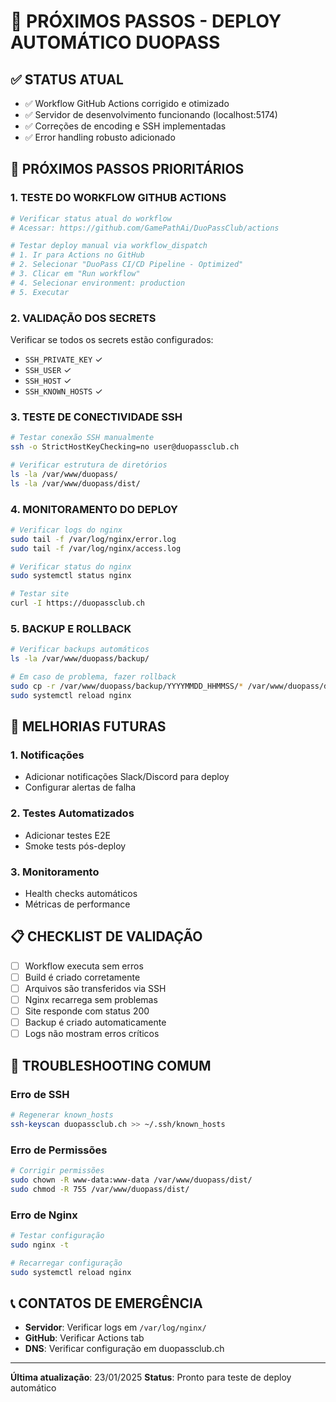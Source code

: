 # 🚀 PRÓXIMOS PASSOS - DEPLOY AUTOMÁTICO DUOPASS

## ✅ STATUS ATUAL
- ✅ Workflow GitHub Actions corrigido e otimizado
- ✅ Servidor de desenvolvimento funcionando (localhost:5174)
- ✅ Correções de encoding e SSH implementadas
- ✅ Error handling robusto adicionado

## 🎯 PRÓXIMOS PASSOS PRIORITÁRIOS

### 1. TESTE DO WORKFLOW GITHUB ACTIONS
```bash
# Verificar status atual do workflow
# Acessar: https://github.com/GamePathAi/DuoPassClub/actions

# Testar deploy manual via workflow_dispatch
# 1. Ir para Actions no GitHub
# 2. Selecionar "DuoPass CI/CD Pipeline - Optimized"
# 3. Clicar em "Run workflow"
# 4. Selecionar environment: production
# 5. Executar
```

### 2. VALIDAÇÃO DOS SECRETS
Verificar se todos os secrets estão configurados:
- `SSH_PRIVATE_KEY` ✓
- `SSH_USER` ✓
- `SSH_HOST` ✓
- `SSH_KNOWN_HOSTS` ✓

### 3. TESTE DE CONECTIVIDADE SSH
```bash
# Testar conexão SSH manualmente
ssh -o StrictHostKeyChecking=no user@duopassclub.ch

# Verificar estrutura de diretórios
ls -la /var/www/duopass/
ls -la /var/www/duopass/dist/
```

### 4. MONITORAMENTO DO DEPLOY
```bash
# Verificar logs do nginx
sudo tail -f /var/log/nginx/error.log
sudo tail -f /var/log/nginx/access.log

# Verificar status do nginx
sudo systemctl status nginx

# Testar site
curl -I https://duopassclub.ch
```

### 5. BACKUP E ROLLBACK
```bash
# Verificar backups automáticos
ls -la /var/www/duopass/backup/

# Em caso de problema, fazer rollback
sudo cp -r /var/www/duopass/backup/YYYYMMDD_HHMMSS/* /var/www/duopass/dist/
sudo systemctl reload nginx
```

## 🔧 MELHORIAS FUTURAS

### 1. Notificações
- Adicionar notificações Slack/Discord para deploy
- Configurar alertas de falha

### 2. Testes Automatizados
- Adicionar testes E2E
- Smoke tests pós-deploy

### 3. Monitoramento
- Health checks automáticos
- Métricas de performance

## 📋 CHECKLIST DE VALIDAÇÃO

- [ ] Workflow executa sem erros
- [ ] Build é criado corretamente
- [ ] Arquivos são transferidos via SSH
- [ ] Nginx recarrega sem problemas
- [ ] Site responde com status 200
- [ ] Backup é criado automaticamente
- [ ] Logs não mostram erros críticos

## 🚨 TROUBLESHOOTING COMUM

### Erro de SSH
```bash
# Regenerar known_hosts
ssh-keyscan duopassclub.ch >> ~/.ssh/known_hosts
```

### Erro de Permissões
```bash
# Corrigir permissões
sudo chown -R www-data:www-data /var/www/duopass/dist/
sudo chmod -R 755 /var/www/duopass/dist/
```

### Erro de Nginx
```bash
# Testar configuração
sudo nginx -t

# Recarregar configuração
sudo systemctl reload nginx
```

## 📞 CONTATOS DE EMERGÊNCIA
- **Servidor**: Verificar logs em `/var/log/nginx/`
- **GitHub**: Verificar Actions tab
- **DNS**: Verificar configuração em duopassclub.ch

---

**Última atualização**: 23/01/2025
**Status**: Pronto para teste de deploy automático